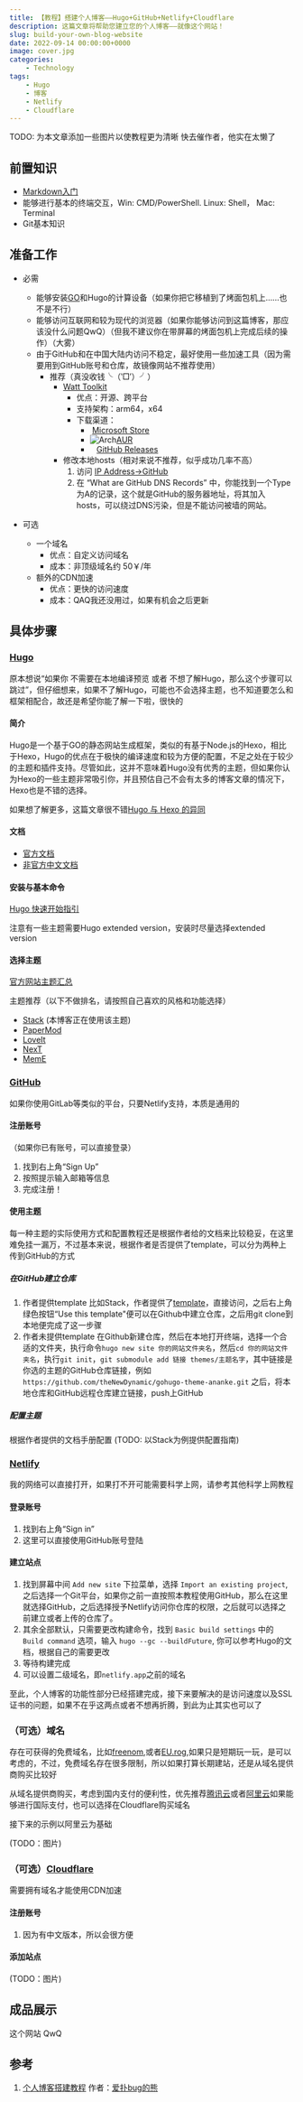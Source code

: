 ```yaml
---
title: 【教程】搭建个人博客——Hugo+GitHub+Netlify+Cloudflare
description: 这篇文章将帮助您建立您的个人博客——就像这个网站！
slug: build-your-own-blog-website
date: 2022-09-14 00:00:00+0000
image: cover.jpg
categories:
    - Technology
tags:
    - Hugo
    - 博客
    - Netlify
    - Cloudflare
---
```


TODO: 为本文章添加一些图片以使教程更为清晰
快去催作者，他实在太懒了

## 前置知识

- [Markdown入门](https://markdown.com.cn/ "框架让你免于直接书写HTML,但Markdown还是得会")
- 能够进行基本的终端交互，Win: CMD/PowerShell. Linux: Shell， Mac: Terminal
- Git基本知识

## 准备工作

- 必需
  - 能够安装[GO](https://golang.google.cn/)和Hugo的计算设备（如果你把它移植到了烤面包机上……也不是不行）
  - 能够访问互联网和较为现代的浏览器（如果你能够访问到这篇博客，那应该没什么问题QwQ）（但我不建议你在带屏幕的烤面包机上完成后续的操作）（大雾）
  - 由于GitHub和在中国大陆内访问不稳定，最好使用一些加速工具（因为需要用到GitHub账号和仓库，故镜像网站不推荐使用）
    - 推荐（真没收钱╰（‵□′）╯）
      - [Watt Toolkit](https://steampp.net/ "Emm虽然是steam加速软件但这并不妨碍它能加速GitHub QvQ")
        - 优点：开源、跨平台
        - 支持架构：arm64，x64
        - 下载渠道：
          - <i class="fa fa-windows"></i>&nbsp;[Microsoft Store](https://apps.microsoft.com/store/detail/watt-toolkit/9MTCFHS560NG?hl=zh-cn&gl=cn "大多数人的操作系统")
          - ![Arch](https://aur.archlinux.org/static/images/favicon.ico)[AUR](https://aur.archlinux.org/packages/watt-toolkit-bin "Well...btw, I don't use Arch? (Just a joke lol)")
          - <i class="fa fa-windows"></i>&nbsp;<i class="fa fa-apple"></i>&nbsp;<i class="fa fa-linux"></i>&nbsp;[GitHub Releases](https://github.com/BeyondDimension/SteamTools/releases/latest "你必须先访问GitHub以获得访问GitHub的方法……嗯？")
      - 修改本地hosts（相对来说不推荐，似乎成功几率不高）
        1. 访问 [IP Address->GitHub]([www.ipaddress.com](https://ipaddress.com/website/github.com))
        2. 在 “What are GitHub DNS Records” 中，你能找到一个Type为A的记录，这个就是GitHub的服务器地址，将其加入hosts，可以绕过DNS污染，但是不能访问被墙的网站。

- 可选
  - 一个域名
    - 优点：自定义访问域名
    - 成本：非顶级域名约 50￥/年
  - 额外的CDN加速
    - 优点：更快的访问速度
    - 成本：QAQ我还没用过，如果有机会之后更新

## 具体步骤

### [Hugo](https://gohugo.io/ "世界上最快的静态网站编译框架！嗯，广告法管不到，应该没问题（x）")

原本想说“如果你 不需要在本地编译预览 或者 不想了解Hugo，那么这个步骤可以跳过”，但仔细想来，如果不了解Hugo，可能也不会选择主题，也不知道要怎么和框架相配合，故还是希望你能了解一下啦，很快的

#### 简介

Hugo是一个基于GO的静态网站生成框架，类似的有基于Node.js的Hexo，相比于Hexo，Hugo的优点在于极快的编译速度和较为方便的配置，不足之处在于较少的主题和插件支持。尽管如此，这并不意味着Hugo没有优秀的主题，但如果你认为Hexo的一些主题非常吸引你，并且预估自己不会有太多的博客文章的情况下，Hexo也是不错的选择。

如果想了解更多，这篇文章很不错[Hugo 与 Hexo 的异同](https://io-oi.me/tech/hugo-vs-hexo/)

#### 文档

- [官方文档](https://gohugo.io/documentation/)
- [非官方中文文档](https://www.gohugo.org/doc/)

#### 安装与基本命令

[Hugo 快速开始指引]("https://www.gohugo.org/doc/overview/quickstart/")

注意有一些主题需要Hugo extended version，安装时尽量选择extended version

#### 选择主题

[官方网站主题汇总](https://themes.gohugo.io/)

主题推荐（以下不做排名，请按照自己喜欢的风格和功能选择）

- [Stack](https://themes.gohugo.io/themes/hugo-theme-stack/) (本博客正在使用该主题)
- [PaperMod](https://themes.gohugo.io/themes/hugo-papermod/)
- [LoveIt](https://themes.gohugo.io/themes/loveit/)
- [NexT](https://themes.gohugo.io/themes/hugo-theme-next/)
- [MemE](https://themes.gohugo.io/themes/hugo-theme-meme/)

### [GitHub](https://github.com/ "世界上最大的代码托管平台")

如果你使用GitLab等类似的平台，只要Netlify支持，本质是通用的

#### 注册账号

（如果你已有账号，可以直接登录）

1. 找到右上角“Sign Up”
2. 按照提示输入邮箱等信息
3. 完成注册！

#### 使用主题

每一种主题的实际使用方式和配置教程还是根据作者给的文档来比较稳妥，在这里难免挂一漏万，不过基本来说，根据作者是否提供了template，可以分为两种上传到GitHub的方式

##### 在GitHub建立仓库

1. 作者提供template
比如Stack，作者提供了[template](https://github.com/CaiJimmy/hugo-theme-stack-starter)，直接访问，之后右上角绿色按钮“Use this template"便可以在Github中建立仓库，之后用git clone到本地便完成了这一步骤
2. 作者未提供template
在Github新建仓库，然后在本地打开终端，选择一个合适的文件夹，执行命令`hugo new site 你的网站文件夹名`，然后`cd 你的网站文件夹名`，执行`git init`，`git submodule add 链接 themes/主题名字`，其中链接是你选的主题的GitHub仓库链接，例如`https://github.com/theNewDynamic/gohugo-theme-ananke.git`
之后，将本地仓库和GitHub远程仓库建立链接，push上GitHub

##### 配置主题

根据作者提供的文档手册配置
(TODO: 以Stack为例提供配置指南)

### [Netlify](https://www.netlify.com/ "静态网站部署服务平台")

我的网络可以直接打开，如果打不开可能需要科学上网，请参考其他科学上网教程

#### 登录账号

1. 找到右上角“Sign in”
2. 这里可以直接使用GitHub账号登陆

#### 建立站点

1. 找到屏幕中间 `Add new site` 下拉菜单，选择 `Import an existing project`, 之后选择一个Git平台，如果你之前一直按照本教程使用GitHub，那么在这里就选择GitHub，之后选择授予Netlify访问你仓库的权限，之后就可以选择之前建立或者上传的仓库了。
2. 其余全部默认，只需要更改构建命令，找到 `Basic build settings` 中的 `Build command` 选项，输入 `hugo --gc --buildFuture`, 你可以参考Hugo的文档，根据自己的需要更改
3. 等待构建完成
4. 可以设置二级域名，即`netlify.app`之前的域名

至此，个人博客的功能性部分已经搭建完成，接下来要解决的是访问速度以及SSL证书的问题，如果不在乎这两点或者不想再折腾，到此为止其实也可以了

### （可选）域名

存在可获得的免费域名，比如[freenom](https://my.freenom.com/domains.php),或者[EU.rog](https://nic.eu.org/),如果只是短期玩一玩，是可以考虑的，不过，免费域名存在很多限制，所以如果打算长期建站，还是从域名提供商购买比较好

从域名提供商购买，考虑到国内支付的便利性，优先推荐[腾讯云](https://buy.cloud.tencent.com/domain?domain=&tlds=&from=dnspodEntrance)或者[阿里云](https://wanwang.aliyun.com/domain/)如果能够进行国际支付，也可以选择在Cloudflare购买域名

接下来的示例以阿里云为基础

(TODO：图片)

### （可选）[Cloudflare](https://www.cloudflare.com/ "CDN")

需要拥有域名才能使用CDN加速

#### 注册账号

1. 因为有中文版本，所以会很方便

#### 添加站点

(TODO：图片)

## 成品展示

这个网站 QwQ

## 参考

1. [个人博客搭建教程](https://blog.cuijiacai.com/blog-building/) 作者：[爱扑bug的熊](https://blog.cuijiacai.com/)
